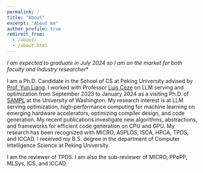 ```yaml
---
permalink: /
title: "About"
excerpt: "About me"
author_profile: true
redirect_from: 
  - /about/
  - /about.html
---
```


*I am expected to graduate in July 2024 so I am on the market for both faculty and industry researcher**

I am a Ph.D. Candidate in the School of CS at Peking University advised by [Prof. Yun Liang](https://ericlyun.github.io/). 
I worked with Professor [Luis Ceze](https://homes.cs.washington.edu/~luisceze/) on LLM serving and optimization from September 2023 to January 2024 as
a visiting Ph.D. of [SAMPL](https://sampl.cs.washington.edu/) at the University of Washington.
My research interest is at LLM serving optimization, high-performance computing for machine learning on emerging hardware accelerators, optimizing compiler design, and code generation. My recent publications investigate new algorithms, abstractions, and frameworks for efficient code generation on CPU and GPU. My research has been recognized with MICRO, ASPLOS, ISCA, HPCA, TPDS, and ICCAD. I received my B.S. degree in the department of Computer Intelligence Science at Peking University.

I am the reviewer of TPDS. I am also the sub-reviewer of MICRO, PPoPP, MLSys, ICS, and ICCAD.